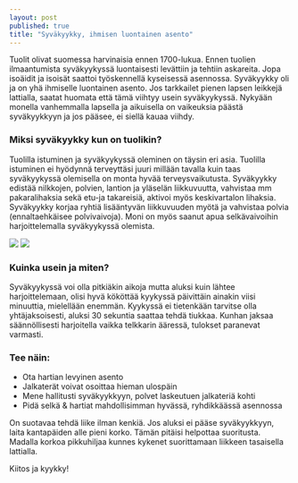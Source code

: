 ```yaml
---
layout: post
published: true
title: "Syväkyykky, ihmisen luontainen asento"
---
```



Tuolit olivat suomessa harvinaisia ennen 1700-lukua. Ennen tuolien ilmaantumista syväkyykyssä luontaisesti levättiin ja tehtiin askareita. Jopa isoäidit ja isoisät saattoi työskennellä kyseisessä asennossa.  Syväkyykky oli ja on yhä ihmiselle luontainen asento. Jos tarkkailet pienen lapsen leikkejä lattialla, saatat huomata että tämä viihtyy usein syväkyykyssä. Nykyään monella vanhemmalla lapsella ja aikuisella on vaikeuksia päästä syväkyykkyyn ja jos pääsee, ei siellä kauaa viihdy. 


### Miksi syväkyykky kun on tuolikin?

Tuolilla istuminen ja syväkyykyssä oleminen on täysin eri asia. Tuolilla istuminen ei hyödynnä terveyttäsi juuri millään tavalla kuin taas syväkyykyssä olemisella on monta hyvää terveysvaikutusta. Syväkyykky edistää nilkkojen, polvien, lantion ja yläselän liikkuvuutta, vahvistaa mm pakaralihaksia sekä etu-ja takareisiä, aktivoi myös keskivartalon lihaksia. Syväkyykky korjaa ryhtiä lisääntyvän liikkuvuuden myötä ja vahvistaa polvia (ennaltaehkäisee polvivaivoja). Moni on myös saanut apua selkävaivoihin harjoittelemalla syväkyykyssä olemista. 

![]({{site.baseurl}}/media/syv%C3%A4kyykky.jpg)
![]({{site.baseurl}}/media/syv%C3%A4kyykky2.jpg)

### Kuinka usein ja miten?

Syväkyykyssä voi olla pitkiäkin aikoja mutta aluksi kuin lähtee harjoittelemaan, olisi hyvä kököttää kyykyssä päivittäin ainakin viisi minuuttia, mielellään enemmän. Kyykyssä ei tietenkään tarvitse olla yhtäjaksoisesti, aluksi 30 sekuntia saattaa tehdä tiukkaa. Kunhan jaksaa säännöllisesti harjoitella vaikka telkkarin ääressä, tulokset paranevat varmasti. 

### Tee näin:

*   Ota hartian levyinen asento
*   Jalkaterät voivat osoittaa hieman ulospäin
*   Mene hallitusti syväkyykkyyn, polvet laskeutuen jalkateriä kohti 
*   Pidä selkä & hartiat mahdollisimman hyvässä, ryhdikkäässä asennossa

On suotavaa tehdä liike ilman kenkiä.
Jos aluksi ei pääse syväkyykkyyn, laita kantapäiden alle pieni korko. Tämän pitäisi helpottaa suoritusta. Madalla korkoa pikkuhiljaa kunnes kykenet suorittamaan liikkeen tasaisella lattialla. 

Kiitos ja kyykky!


